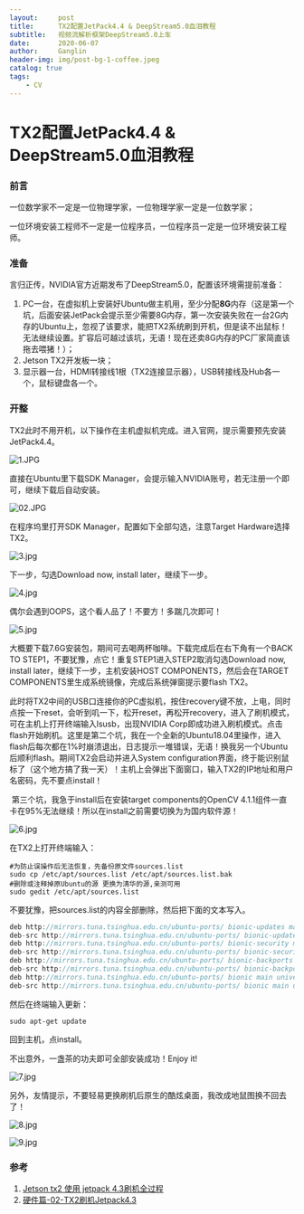 ```yaml
---
layout:     post
title:      TX2配置JetPack4.4 & DeepStream5.0血泪教程
subtitle:   视频流解析框架DeepStream5.0上车
date:       2020-06-07
author:     Ganglin
header-img: img/post-bg-1-coffee.jpeg
catalog: true
tags:
    - CV
---
```


# TX2配置JetPack4.4 & DeepStream5.0血泪教程

### 前言

一位数学家不一定是一位物理学家，一位物理学家一定是一位数学家；

一位环境安装工程师不一定是一位程序员，一位程序员一定是一位环境安装工程师。

### 准备

言归正传，NVIDIA官方近期发布了DeepStream5.0，配置该环境需提前准备：

1. PC一台，在虚拟机上安装好Ubuntu做主机用，至少分配**8G**内存（这是第一个坑，后面安装JetPack会提示至少需要8G内存，第一次安装失败在一台2G内存的Ubuntu上，忽视了该要求，能把TX2系统刷到开机，但是读不出鼠标！无法继续设置。扩容后可越过该坑，无语！现在还卖8G内存的PC厂家简直该拖去喂猪！）；
2. Jetson TX2开发板一块；
3. 显示器一台，HDMI转接线1根（TX2连接显示器），USB转接线及Hub各一个，鼠标键盘各一个。

### 开整	

TX2此时不用开机，以下操作在主机虚拟机完成。进入官网，提示需要预先安装JetPack4.4。

![1.JPG](https://i.loli.net/2020/06/07/qogdi81VAnw49bj.jpg)

直接在Ubuntu里下载SDK Manager，会提示输入NVIDIA账号，若无注册一个即可，继续下载后自动安装。

![02.JPG](https://i.loli.net/2020/06/07/gd2kOwW4TNESy1z.jpg)

在程序坞里打开SDK Manager，配置如下全部勾选，注意Target Hardware选择TX2。

![3.jpg](https://i.loli.net/2020/06/07/oyaqKkFGDti35W7.png)

下一步，勾选Download now, install later，继续下一步。

![4.jpg](https://i.loli.net/2020/06/07/YRQThy6KpSm2ELn.png)

偶尔会遇到OOPS，这个看人品了！不要方！多踹几次即可！

![5.jpg](https://i.loli.net/2020/06/07/8ne5UCj1ApBzucF.png)

​	大概要下载7.6G安装包，期间可去喝两杯咖啡。下载完成后在右下角有一个BACK TO STEP1，不要犹豫，点它！重复STEP1进入STEP2取消勾选Download now, install later，继续下一步，主机安装HOST COMPONENTS，然后会在TARGET COMPONENTS里生成系统镜像，完成后系统弹窗提示要flash TX2。

​	此时将TX2中间的USB口连接你的PC虚拟机，按住recovery键不放，上电，同时点按一下reset，会听到叽一下，松开reset，再松开recovery，进入了刷机模式，可在主机上打开终端输入lsusb，出现NVIDIA Corp即成功进入刷机模式。点击flash开始刷机。这里是第二个坑，我在一个全新的Ubuntu18.04里操作，进入flash后每次都在1%时崩溃退出，日志提示一堆错误，无语！换我另一个Ubuntu后顺利flash。期间TX2会启动并进入System configuration界面，终于能识别鼠标了（这个地方搞了我一天）！主机上会弹出下面窗口，输入TX2的IP地址和用户名密码，先不要点install！

​	第三个坑，我急于install后在安装target components的OpenCV 4.1.1组件一直卡在95%无法继续！所以在install之前需要切换为为国内软件源！

![6.jpg](https://i.loli.net/2020/06/07/pOD5A21TlfwSCe6.png)

在TX2上打开终端输入：

```shell
#为防止误操作后无法恢复，先备份原文件sources.list
sudo cp /etc/apt/sources.list /etc/apt/sources.list.bak 
#删除或注释掉原Ubuntu的源 更换为清华的源,亲测可用
sudo gedit /etc/apt/sources.list 
```

不要犹豫，把sources.list的内容全部删除，然后把下面的文本写入。

```c
deb http://mirrors.tuna.tsinghua.edu.cn/ubuntu-ports/ bionic-updates main restricted universe multiverse
deb-src http://mirrors.tuna.tsinghua.edu.cn/ubuntu-ports/ bionic-updates main restricted universe multiverse
deb http://mirrors.tuna.tsinghua.edu.cn/ubuntu-ports/ bionic-security main restricted universe multiverse
deb-src http://mirrors.tuna.tsinghua.edu.cn/ubuntu-ports/ bionic-security main restricted universe multiverse
deb http://mirrors.tuna.tsinghua.edu.cn/ubuntu-ports/ bionic-backports main restricted universe multiverse
deb-src http://mirrors.tuna.tsinghua.edu.cn/ubuntu-ports/ bionic-backports main restricted universe multiverse
deb http://mirrors.tuna.tsinghua.edu.cn/ubuntu-ports/ bionic main universe restricted
deb-src http://mirrors.tuna.tsinghua.edu.cn/ubuntu-ports/ bionic main universe restricted
```

然后在终端输入更新：

```shell
sudo apt-get update
```

回到主机，点install。

不出意外，一盏茶的功夫即可全部安装成功！Enjoy it!

![7.jpg](https://i.loli.net/2020/06/07/YafMlKw7HyDizsq.png)

另外，友情提示，不要轻易更换刷机后原生的酷炫桌面，我改成地鼠图换不回去了！

![8.jpg](https://i.loli.net/2020/06/07/9QD8HYFqRIif6Kj.jpg)

![9.jpg](https://i.loli.net/2020/06/07/BwHb2fRSqO57PGi.jpg)

### 参考

1. [Jetson tx2 使用 jetpack 4.3刷机全过程](https://zhuanlan.zhihu.com/p/111844711)
2. [硬件篇-02-TX2刷机Jetpack4.3](https://zhuanlan.zhihu.com/p/111844711)

